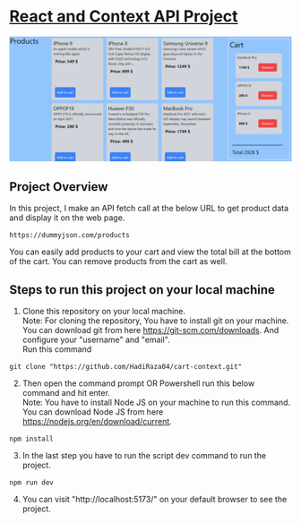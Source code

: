 # <a href="https://cartcontext04.netlify.app/">React and Context API Project</a>

![Project Image](https://github.com/HadiRaza04/cart-context/blob/master/cart.png?raw=true)

## Project Overview

In this project, I make an API fetch call at the below URL to get product data and display it on the web page.
```
https://dummyjson.com/products
```
You can easily add products to your cart and view the total bill at the bottom of the cart. You can remove products from the cart as well.

## Steps to run this project on your local machine

1. Clone this repository on your local machine.<br>Note: For cloning the repository, You have to install git on your machine. You can download git from here <a href="https://git-scm.com/downloads">https://git-scm.com/downloads</a>. And configure your "username" and "email".<br> Run this command 
```
git clone "https://github.com/HadiRaza04/cart-context.git"
```
2. Then open the command prompt OR Powershell run this below command and hit enter. <br> Note: You have to install Node JS on your machine to run this command. You can download Node JS from here <a href="https://nodejs.org/en/download/current">https://nodejs.org/en/download/current</a>.
```
npm install
```
3. In the last step you have to run the script dev command to run the project.
```
npm run dev
```
4. You can visit "http://localhost:5173/" on your default browser to see the project.
